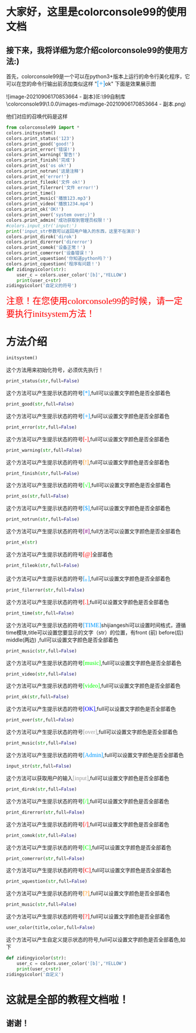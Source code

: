 # 大家好，这里是colorconsole99的使用文档

## 接下来，我将详细为您介绍colorconsole99的使用方法:)

首先，colorconsole99是一个可以在python3+版本上运行的命令行美化程序，它可以在您的命令行输出前添加类似这样    "<font color=#0099ff size=4 face="黑体">[+]</font>ok" 下面是效果展示图



![image-20210906170853664 - 副本](E:\99自制库\colorconsole99\1.0.0\images-md\image-20210906170853664 - 副本.png)

他们对应的召唤代码是这样

```python
from colorconsole99 import *
colors.initsystem()
colors.print_status('123')
colors.print_good('good!')
colors.print_error('错误!')
colors.print_warning('警告!')
colors.print_finish('完成')
colors.print_os('os ok!')
colors.print_notrun('这是注释')
colors.print_e('error!')
colors.print_fileok('文件 ok!')
colors.print_filerror('文件 error!')
colors.print_time()
colors.print_music('播放123.mp3')
colors.print_video('播放1234.mp4')
colors.print_ok('OK!')
colors.print_over('system over;)')
colors.print_admin('成功获取到管理员权限！')
#colors.input_str('input:')
print('input_str参数可以返回用户输入的东西，这里不在演示')
colors.print_dirok('dirok')
colors.print_direrror('direrror')
colors.print_comok('设备正常！')
colors.print_comerror('设备错误！')
colors.print_uquestion('你知道python吗？')
colors.print_cquestion('程序有问题！')
def zidingyicolor(str):
    user_c = colors.user_color('[b]','YELLOW')
    print(user_c+str)
zidingyicolor('自定义的符号')
```

<font color=#FF0000 size=5 face="黑体">注意！在您使用colorconsole99的时候，请一定要执行initsystem方法！</font>

# 方法介绍



```python
initsystem()
```

这个方法用来初始化符号，必须优先执行！

```python
print_status(str,full=False)
```

这个方法可以产生提示状态的符号<font color=#0099ff size=3 face="黑体">[*]</font>,full可以设置文字颜色是否全部着色

```python
print_good(str,full=False)
```

这个方法可以产生提示状态的符号<font color=#0099ff size=3 face="黑体">[+]</font>,ful可以设置文字颜色是否全部着色

```python
print_error(str,full=False)
```

这个方法可以产生提示状态的符号<font color=#FF0000 size=3 face="黑体">[-]</font>,full可以设置文字颜色是否全部着色

```python
print_warning(str,full=False)
```

这个方法可以产生提示状态的符号<font color=#FF8800 size=3 face="黑体">[!]</font>,full可以设置文字颜色是否全部着色

```python
print_finish(str,full=False)
```

这个方法可以产生提示状态的符号<font color=#00FF00 size=3 face="黑体">[√]</font>,full可以设置文字颜色是否全部着色

```python
print_os(str,full=False)
```

这个方法可以产生提示状态的符号<font color=#0099ff size=3 face="黑体">[$]</font>,full可以设置文字颜色是否全部着色

```python
print_notrun(str,full=False)
```

这个方法可以产生提示状态的符号<font color= #800080 size=3 face="黑体">[#]</font>,full方法可以设置文字颜色是否全部着色 

```python
print_e(str)
```

这个方法可以产生提示状态的符号<font color=#F00 size=3 face="黑体">[@]</font>全部着色

```python
print_fileok(str,full=False)
```

这个方法可以产生提示状态的符号<font color=#0099ff size=3 face="黑体">[。]</font>,full可以设置文字颜色是否全部着色

```python
print_filerror(str,full=False)
```

这个方法可以产生提示状态的符号<font color=#F00 size=3 face="黑体">[.]</font>,full可以设置文字颜色是否全部着色

```python
print_time(str,full=False)
```

这个方法可以产生提示状态的符号<font color=#0099ff size=3 face="黑体">[TIME]</font>shijiangeshi可以设置时间格式，遵循time模块,title可以设置您要显示的文字（str）的位置，有front (前)    before(后)  middle(两边) ,full可以设置文字颜色是否全部着色

```python
print_music(str,full=False)
```

这个方法可以产生提示状态的符号<font color=#0F0 size=3 face="黑体">[music]</font>,full可以设置文字颜色是否全部着色

```python
print_video(str,full=False)
```

这个方法可以产生提示状态的符号<font color=#0F0 size=3 face="黑体">[video]</font>,full可以设置文字颜色是否全部着色

```python
print_ok(str,full=False)
```

这个方法可以产生提示状态的符号<font color=#00F size=3 face="黑体">[OK]</font>,full可以设置文字颜色是否全部着色

```python
print_over(str,full=False)
```

这个方法可以产生提示状态的符号<font color=#999 size=3 face="黑体">[over]</font>,full可以设置文字颜色是否全部着色

```python
print_music(str,full=False)
```

这个方法可以产生提示状态的符号<font color=#0099ff size=3 face="黑体">[Admin]</font>,full可以设置文字颜色是否全部着色

```python
input_str(str,full=False)
```

这个方法可以获取用户的输入<font color=#999 size=3 face="黑体">[input]</font>,full可以设置文字颜色是否全部着色

```python
print_dirok(str,full=False)
```

这个方法可以产生提示状态的符号<font color=#0F0 size=3 face="黑体">[/]</font>,full可以设置文字颜色是否全部着色

```python
print_direrror(str,full=False)
```

这个方法可以产生提示状态的符号<font color=#F00 size=3 face="黑体">[/]</font>,full可以设置文字颜色是否全部着色

```python
print_comok(str,full=False)
```

这个方法可以产生提示状态的符号<font color=#0F0 size=3 face="黑体">[C]</font>,full可以设置文字颜色是否全部着色

```python
print_comerror(str,full=False)
```

这个方法可以产生提示状态的符号<font color=#F00 size=3 face="黑体">[C]</font>,full可以设置文字颜色是否全部着色

```python
print_uquestion(str,full=False)
```

这个方法可以产生提示状态的符号<font color=#FF8800 size=3 face="黑体">[?]</font>,full可以设置文字颜色是否全部着色

```python
print_music(str,full=False)
```

这个方法可以产生提示状态的符号<font color=#F00 size=3 face="黑体">[?]</font>,full可以设置文字颜色是否全部着色

```python
user_color(title,color,full=False)
```

这个方法可以产生自定义提示状态的符号,full可以设置文字颜色是否全部着色,如下

```python
def zidingyicolor(str):
    user_c = colors.user_color('[b]','YELLOW')
    print(user_c+str)
zidingyicolor('自定义')
```

# 这就是全部的教程文档啦！

## 谢谢！






















